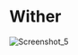 # Wither
![Screenshot_5](https://user-images.githubusercontent.com/71076236/139026909-2e062443-c151-4647-91df-410c9f74c8ce.png)
